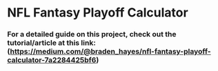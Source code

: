 # NFL Fantasy Playoff Calculator
### For a detailed guide on this project, check out the tutorial/article at this link: (https://medium.com/@braden_hayes/nfl-fantasy-playoff-calculator-7a2284425bf6)
